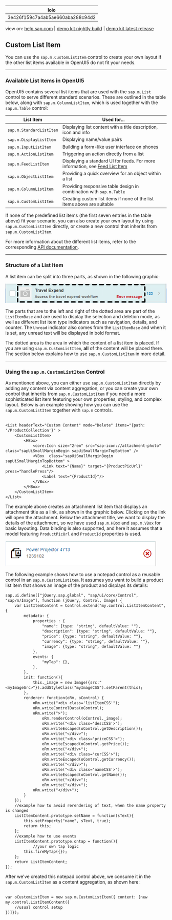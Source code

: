 | loio |
| -----|
| 3e426f159c7a4ab5ae660aba288c94d2 |

<div id="loio">

view on: [help.sap.com](https://help.sap.com/viewer/DRAFT/3237636b137e43519a20ad5513c49ccb/latest/en-US/3e426f159c7a4ab5ae660aba288c94d2.html) | [demo kit nightly build](https://openui5nightly.hana.ondemand.com/#/topic/3e426f159c7a4ab5ae660aba288c94d2) | [demo kit latest release](https://openui5.hana.ondemand.com/#/topic/3e426f159c7a4ab5ae660aba288c94d2)</div>
<!-- loio3e426f159c7a4ab5ae660aba288c94d2 -->

## Custom List Item

You can use the `sap.m.CustomListItem` control to create your own layout if the other list items available in OpenUI5 do not fit your needs.

***

### Available List Items in OpenUI5

OpenUI5 contains several list items that are used with the `sap.m.List` control to serve different standard scenarios. These are outlined in the table below, along with `sap.m.ColumnListItem`, which is used together with the `sap.m.Table` control:

|List Item|Used for...|
|---------|-----------|
| `sap.m.StandardListItem` |Displaying list content with a title description, icon and info|
| `sap.m.DisplayListItem` |Displaying name/value pairs|
| `sap.m.InputListItem` |Building a form-like user interface on phones|
| `sap.m.ActionListItem` |Triggering an action directly from a list|
| `sap.m.FeedListItem` |Displaying a standard UI for feeds. For more information, see [Feed List Item](Feed_List_Item_14a9900.md) |
| `sap.m.ObjectListItem` |Providing a quick overview for an object within a list|
| `sap.m.ColumnListItem` |Providing responsive table design in combination with `sap.m.Table` |
| `sap.m.CustomListItem` |Creating custom list items if none of the list items above are suitable|

If none of the predefined list items \(the first seven entries in the table above\) fit your scenario, you can also create your own layout by using `sap.m.CustomListItem` directly, or create a new control that inherits from `sap.m.CustomListItem`.

For more information about the different list items, refer to the corresponding [API documentation](https://openui5.hana.ondemand.com/#docs/api/symbols/sap.m.List.html). 

***

### Structure of a List Item

A list item can be split into three parts, as shown in the following graphic:

 ![](loio2f72dfbe658448e2bd1af66b4b25794f_LowRes.png) 

The parts that are to the left and right of the dotted area are part of the `ListItemBase` and are used to display the selection and deletion mode, as well as different list item type indicators such as navigation, details, and counter. The `Unread` indicator also comes from the `ListItemBase` and when it is set, any unread text will be displayed in bold format.

The dotted area is the area in which the content of a list item is placed. If you are using `sap.m.CustomListItem`, **all** of the content will be placed there. The section below explains how to use `sap.m.CustomListItem` in more detail.

***

### Using the `sap.m.CustomListItem` Control

As mentioned above, you can either use `sap.m.CustomListItem` directly by adding any content via content aggregation, or you can create your own control that inherits from `sap.m.CustomListItem` if you need a more sophisticated list item featuring your own properties, styling, and complex layout. Below is an example showing how you can use the `sap.m.CustomListItem` together with `sap.m` controls.

```lang-xml

<List headerText="Custom Content" mode="Delete" items="{path: '/ProductCollection'}" >
	<CustomListItem>
		<HBox>
			<core:Icon size="2rem" src="sap-icon://attachment-photo" class="sapUiSmallMarginBegin sapUiSmallMarginTopBottom" />
			<VBox  class="sapUiSmallMarginBegin sapUiSmallMarginTopBottom" >
				<Link text="{Name}" target="{ProductPicUrl}" press="handlePress"/>
				<Label text="{ProductId}"/>
			</VBox>
		</HBox>
	</CustomListItem>
</List>
```

The example above creates an attachment list item that displays an attachment title as a link, as shown in the graphic below. Clicking on the link will open the attachment. Below the attachment title, we want to display the details of the attachment, so we have used `sap.m.HBox` and `sap.m.VBox` for basic layouting. Data binding is also supported, and here it assumes that a model featuring `ProductPicUrl` and `ProductId` properties is used.

 ![](loio6c6af3e7f34947cd8820c56a2b7fe0db_LowRes.png) 

The following example shows how to use a notepad control as a reusable control in an `sap.m.CustomListItem`. It assumes you want to build a product list item that shows an image of the product and displays its details:

```lang-js
sap.ui.define(["jQuery.sap.global", "sap/ui/core/Control", "sap/m/Image"], function (jQuery, Control, Image) {
    var ListItemContent = Control.extend("my.control.ListItemContent", {
        metadata: {
            properties : {
                "name": {type: "string", defaultValue: ""},
                "description": {type: "string", defaultValue: ""},
                "price": {type: "string", defaultValue: ""},
                "currency": {type: "string", defaultValue: ""},
                "image": {type: "string", defaultValue: ""}
            },
            events: {
                "myTap": {},
            },
        },
        init: function(){
            this._image = new Image({src:"<myImageSrc>"}).addStyleClass("myImageCSS").setParent(this);
        },
        renderer: function(oRm, oControl) {
            oRm.write("<div class='listItemCSS'");
            oRm.writeControlData(oControl);
            oRm.write(">");
                oRm.renderControl(oControl._image);
                oRm.write("<div class='descCSS'>");
                oRm.writeEscaped(oControl.getDescription());
                oRm.write("</div>");
                oRm.write("<div class='priceCSS'>");
                oRm.writeEscaped(oControl.getPrice());
                oRm.write("</div>");
                oRm.write("<div class='curCSS'>");
                oRm.writeEscaped(oControl.getCurrency());
                oRm.write("</div>");
                oRm.write("<div class='nameCSS'>");
                oRm.writeEscaped(oControl.getName());
                oRm.write("</div>");
                oRm.write("</div>");
            oRm.write("</div>");
        }
    });
    //example how to avoid rerendering of text, when the name property is changed
    ListItemContent.prototype.setName = function(sText){
        this.setProperty("name", sText, true);
        return this;
    };
    //example how to use events
    ListItemContent.prototype.ontap = function(){
            //your own tap logic
        this.fireMyTap({});
    };
    return ListItemContent;
});
```

After we've created this notepad control above, we consume it in the `sap.m.CustomListItem` as a content aggregation, as shown here:

```lang-js

var oCustomListItem = new sap.m.CustomListItem({ content: [new my.control.ListItemContent({
    //usual control setup
})]});
```


